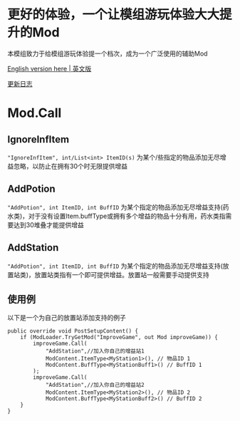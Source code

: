 # 更好的体验，一个让模组游玩体验大大提升的Mod
本模组致力于给模组游玩体验提一个档次，成为一个广泛使用的辅助Mod

[English version here | 英文版](README-en.md)

[更新日志](ChangeLog.md)

# Mod.Call
## IgnoreInfItem
```"IgnoreInfItem", int/List<int> ItemID(s)```
为某个/些指定的物品添加无尽增益忽略，以防止在拥有30个时无限提供增益
## AddPotion
```"AddPotion", int ItemID, int BuffID```
为某个指定的物品添加无尽增益支持(药水类)，对于没有设置Item.buffType或拥有多个增益的物品十分有用，药水类指需要达到30堆叠才能提供增益
## AddStation
```"AddPotion", int ItemID, int BuffID```
为某个指定的物品添加无尽增益支持(放置站类)，放置站类指有一个即可提供增益。放置站一般需要手动提供支持

## 使用例
以下是一个为自己的放置站添加支持的例子
```CSharp
public override void PostSetupContent() {
    if (ModLoader.TryGetMod("ImproveGame", out Mod improveGame)) {
        improveGame.Call(
            "AddStation",//加入你自己的增益站1
            ModContent.ItemType<MyStation1>(), // 物品ID 1
            ModContent.BuffType<MyStationBuff1>() // BuffID 1
        );
        improveGame.Call(
            "AddStation",//加入你自己的增益站2
            ModContent.ItemType<MyStation2>(), // 物品ID 2
            ModContent.BuffType<MyStationBuff2>() // BuffID 2
    }
}
```